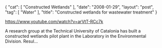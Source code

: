 {
   "cat": [
      "Constructed Wetlands"
   ],
   "date": "2008-01-29",
   "layout": "post",
   "tag": [
      "Water"
   ],
   "title": "Constructed wetlands for wastewater treatment"
}

https://www.youtube.com/watch?v=arVtT-RCc7k  

A research group at the Technical University of Catalonia has built a constructed wetlands pilot plant in the Laboratory in the Environmental Division. Resul...
